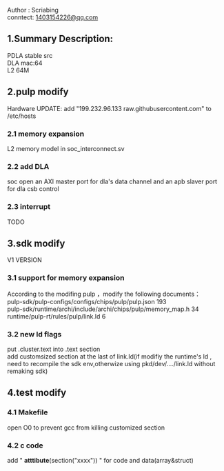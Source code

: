 Author : Scriabing   
conntect: 1403154226@qq.com


## 1.Summary Description:
PDLA stable src  
DLA mac:64  
L2 64M  

## 2.pulp modify
Hardware UPDATE: add "199.232.96.133 raw.githubusercontent.com" to /etc/hosts
### 2.1 memory expansion
L2 memory model in soc_interconnect.sv

### 2.2 add DLA
soc open an AXI master port for dla's data channel and an apb slaver port for dla csb control


### 2.3 interrupt
TODO


## 3.sdk modify
V1 VERSION  
### 3.1 support for memory expansion
According to the modifing pulp ，modify the following documents：  
pulp-sdk/pulp-configs/configs/chips/pulp/pulp.json 193  
pulp-sdk/runtime/archi/include/archi/chips/pulp/memory_map.h 34  
runtime/pulp-rt/rules/pulp/link.ld 6  

### 3.2 new ld flags
put .cluster.text into .text section  
add customsized section at the last of link.ld(if modifiy the runtime's ld , need to recompile the sdk env,otherwize using  pkd/dev/..../link.ld without remaking sdk)


## 4.test modify
### 4.1 Makefile
open O0 to prevent gcc from killing customized section

### 4.2 c code
add " __atttibute__(section("xxxx")) " for code and data(array&struct)
